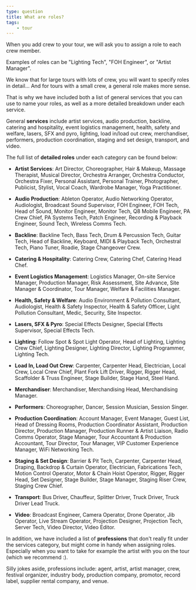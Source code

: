 ```yaml
---
type: question
title: What are roles?
tags:
    - tour
---
```

When you add crew to your tour, we will ask you to assign a role to each crew member.

Examples of roles can be "Lighting Tech", "FOH Engineer", or "Artist Manager".

 

We know that for large tours with lots of crew, you will want to specify roles in detail... And for tours with a small crew, a general role makes more sense.

That is why we have included both a list of general services that you can use to name your roles, as well as a more detailed breakdown under each service.

 

General **services** include artist services, audio production, backline, catering and hospitality, event logistics management, health, safety and welfare, lasers, SFX and pyro, lighting, load in/load out crew, merchandiser, performers, production coordination, staging and set design, transport, and video.

 

The full list of **detailed roles** under each category can be found below:

 


- **Artist Services**: Art Director, Choreographer, Hair & Makeup, Massage Therapist, Musical Director, Orchestra Arranger, Orchestra Conductor, Orchestra Fixer, Personal Assistant, Personal Trainer, Photographer, Publicist, Stylist, Vocal Coach, Wardrobe Manager, Yoga Practitioner.


- **Audio Production**: Ableton Operator, Audio Networking Operator, Audiologist, Broadcast Sound Supervisor, FOH Engineer, FOH Tech, Head of Sound, Monitor Engineer, Monitor Tech, Q8 Mobile Engineer, PA Crew Chief, PA Systems Tech, Patch Engineer, Recording & Playback Engineer, Sound Tech, Wireless Comms Tech.


- **Backline**: Backline Tech, Bass Tech, Drum & Percussion Tech, Guitar Tech, Head of Backline, Keyboard, MIDI & Playback Tech, Orchestral Tech, Piano Tuner, Roadie, Stage Changeover Crew.

- **Catering & Hospitality**: Catering Crew, Catering Chef, Catering Head Chef.


- **Event Logistics Management**: Logistics Manager, On-site Service Manager, Production Manager, Risk Assessment, Site Advance, Site Manager & Coordinator, Tour Manager, Welfare & Facilities Manager.


- **Health, Safety & Welfare**: Audio Environment & Pollution Consultant, Audiologist, Health & Safety Inspector, Health & Safety Officer, Light Pollution Consultant, Medic, Security, Site Inspector.


- **Lasers, SFX & Pyro**: Special Effects Designer, Special Effects Supervisor, Special Effects Tech.


- **Lighting**: Follow Spot & Spot Light Operator, Head of Lighting, Lighting Crew Chief, Lighting Designer, Lighting Director, Lighting Programmer, Lighting Tech.


- **Load In, Load Out Crew**: Carpenter, Carpenter Head, Electrician, Local Crew, Local Crew Chief, Plant Fork Lift Driver, Rigger, Rigger Head, Scaffolder & Truss Engineer, Stage Builder, Stage Hand, Steel Hand.


- **Merchandiser**: Merchandiser, Merchandising Head, Merchandising Manager.


- **Performers**: Choreographer, Dancer, Session Musician, Session Singer.


- **Production Coordination**: Account Manager, Event Manager, Guest List, Head of Dressing Rooms, Production Coordinator Assistant, Production Director, Production Manager, Production Runner & Artist Liaison, Radio Comms Operator, Stage Manager, Tour Accountant & Production Accountant, Tour Director, Tour Manager, VIP Customer Experience Manager, WiFi Networking Tech.


- **Staging & Set Design**: Barrier & Pit Tech, Carpenter, Carpenter Head, Draping, Backdrop & Curtain Operator, Electrician, Fabrications Tech, Motion Control Operator, Motor & Chain Hoist Operator, Rigger, Rigger Head, Set Designer, Stage Builder, Stage Manager, Staging Riser Crew, Staging Crew Chief.


- **Transport**: Bus Driver, Chauffeur, Splitter Driver, Truck Driver, Truck Driver Lead Truck.


- **Video**: Broadcast Engineer, Camera Operator, Drone Operator, Jib Operator, Live Stream Operator, Projection Designer, Projection Tech, Server Tech, Video Director, Video Editor.

In addition, we have included a list of **professions** that don't really fit under the services category, but might come in handy when assigning roles. Especially when you want to take for example the artist with you on the tour (which we recommend :).

Silly jokes aside, professions include: agent, artist, artist manager, crew, festival organizer, industry body, production company, promotor, record label, supplier rental company, and venue.
